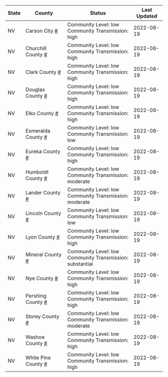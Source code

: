 State | County | Status | Last Updated
--- | --- | --- | --- 
NV | Carson City <a href="#carson_city">#</a> | <a name="carson_city"></a>Community Level: low<br/>Community Transmission: high | 2022-08-19
NV | Churchill County <a href="#churchill_county">#</a> | <a name="churchill_county"></a>Community Level: low<br/>Community Transmission: high | 2022-08-19
NV | Clark County <a href="#clark_county">#</a> | <a name="clark_county"></a>Community Level: low<br/>Community Transmission: high | 2022-08-19
NV | Douglas County <a href="#douglas_county">#</a> | <a name="douglas_county"></a>Community Level: low<br/>Community Transmission: high | 2022-08-19
NV | Elko County <a href="#elko_county">#</a> | <a name="elko_county"></a>Community Level: low<br/>Community Transmission: high | 2022-08-19
NV | Esmeralda County <a href="#esmeralda_county">#</a> | <a name="esmeralda_county"></a>Community Level: low<br/>Community Transmission: low | 2022-08-19
NV | Eureka County <a href="#eureka_county">#</a> | <a name="eureka_county"></a>Community Level: low<br/>Community Transmission: high | 2022-08-19
NV | Humboldt County <a href="#humboldt_county">#</a> | <a name="humboldt_county"></a>Community Level: low<br/>Community Transmission: moderate | 2022-08-19
NV | Lander County <a href="#lander_county">#</a> | <a name="lander_county"></a>Community Level: low<br/>Community Transmission: moderate | 2022-08-19
NV | Lincoln County <a href="#lincoln_county">#</a> | <a name="lincoln_county"></a>Community Level: low<br/>Community Transmission: low | 2022-08-19
NV | Lyon County <a href="#lyon_county">#</a> | <a name="lyon_county"></a>Community Level: low<br/>Community Transmission: high | 2022-08-19
NV | Mineral County <a href="#mineral_county">#</a> | <a name="mineral_county"></a>Community Level: low<br/>Community Transmission: substantial | 2022-08-19
NV | Nye County <a href="#nye_county">#</a> | <a name="nye_county"></a>Community Level: low<br/>Community Transmission: high | 2022-08-19
NV | Pershing County <a href="#pershing_county">#</a> | <a name="pershing_county"></a>Community Level: low<br/>Community Transmission: high | 2022-08-19
NV | Storey County <a href="#storey_county">#</a> | <a name="storey_county"></a>Community Level: low<br/>Community Transmission: moderate | 2022-08-19
NV | Washoe County <a href="#washoe_county">#</a> | <a name="washoe_county"></a>Community Level: low<br/>Community Transmission: high | 2022-08-19
NV | White Pine County <a href="#white_pine_county">#</a> | <a name="white_pine_county"></a>Community Level: low<br/>Community Transmission: high | 2022-08-19
